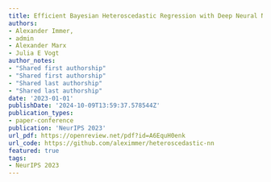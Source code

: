 ```yaml
---
title: Efficient Bayesian Heteroscedastic Regression with Deep Neural Networks
authors:
- Alexander Immer, 
- admin 
- Alexander Marx 
- Julia E Vogt 
author_notes:
- "Shared first authorship"
- "Shared first authorship"
- "Shared last authorship"
- "Shared last authorship"
date: '2023-01-01'
publishDate: '2024-10-09T13:59:37.578544Z'
publication_types:
- paper-conference
publication: 'NeurIPS 2023'
url_pdf: https://openreview.net/pdf?id=A6EquH0enk 
url_code: https://github.com/aleximmer/heteroscedastic-nn
featured: true
tags:
- NeurIPS 2023
---
```

